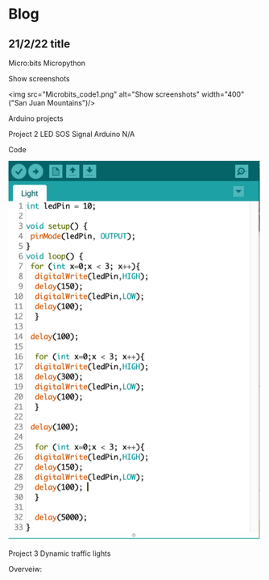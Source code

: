 # Blog 
## 21/2/22 title


Micro:bits
Micropython

Show screenshots

<img src="Microbits_code1.png" alt="Show screenshots" width="400" ("San Juan Mountains")/>


Arduino projects 

Project 2
LED SOS Signal
Arduino
N/A

Code
 
 ![Show screenshots](./Codescreenshot1.png "San Juan Mountains")

Project 3
Dynamic traffic lights


Overveiw:

